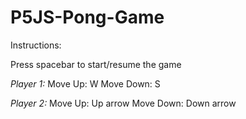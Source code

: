 # P5JS-Pong-Game

Instructions:

Press spacebar to start/resume the game

*Player 1:*
  Move Up: W
  Move Down: S

*Player 2:*
  Move Up: Up arrow
  Move Down: Down arrow
